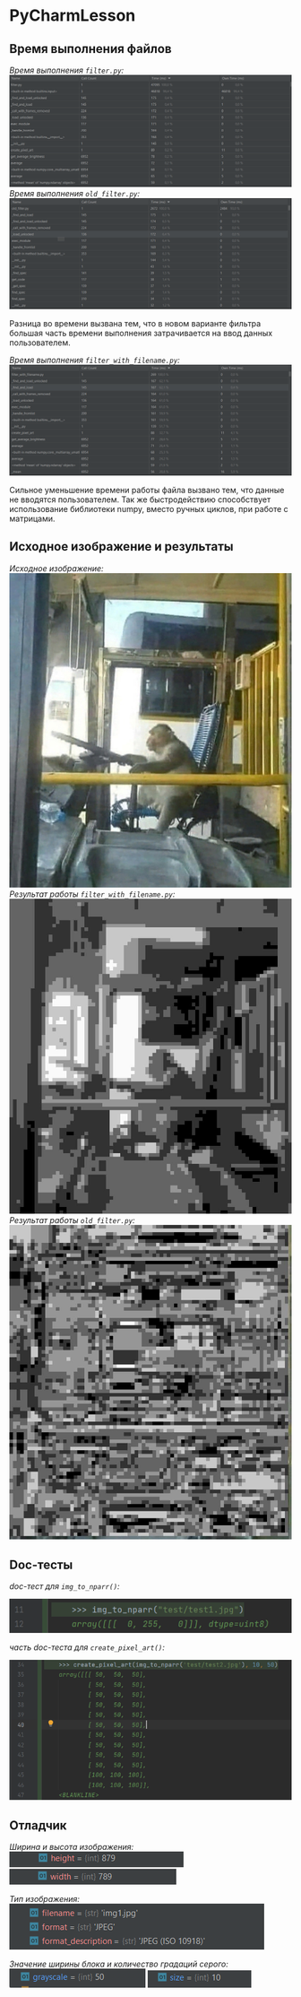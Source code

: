 # PyCharmLesson

## Время выполнения файлов

*Время выполнения ```filter.py```:*
![](ResultsScren/Screenshot_1.png)
*Время выполнения ```old_filter.py```:*
![](ResultsScren/Screenshot_2.png)

Разница во времени вызвана тем, что в новом варианте фильтра большая часть времени выполнения затрачивается на ввод
данных пользователем.

*Время выполнения ```filter_with_filename.py```:*
![](ResultsScren/Screenshot_3.png)

Сильное уменьшение времени работы файла вызвано тем, что данные не вводятся пользователем. Так же быстродействию
способствует использование библиотеки numpy, вместо ручных циклов, при работе с матрицами.

## Исходное изображение и результаты

*Исходное изображение:*
![](img1.jpg)
*Результат работы ```filter_with_filename.py```:*
![](res_new.jpg)
*Результат работы ```old_filter.py```:*
![](res_old.jpg)

## Doc-тесты

*doc-тест для ```img_to_nparr()```:*

![](ResultsScren/Screenshot_4.png)

*часть doc-теста для ```create_pixel_art()```:*

![](ResultsScren/Screenshot_5.png)

## Отладчик

*Ширина и высота изображения:*
![](ResultsScren/Screenshot_7.png)
![](ResultsScren/Screenshot_8.png)

*Тип изображения:*
![](ResultsScren/Screenshot_6.png)

*Значение ширины блока и количество градаций серого:*
![](ResultsScren/Screenshot_9.png)
![](ResultsScren/Screenshot_10.png)